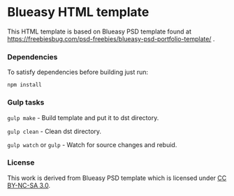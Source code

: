 # Blueasy HTML template

This HTML template is based on Blueasy PSD template found at
https://freebiesbug.com/psd-freebies/blueasy-psd-portfolio-template/ .


### Dependencies

To satisfy dependencies before building just run:
```
npm install
```


### Gulp tasks

`gulp make` - Build template and put it to dst directory.

`gulp clean` -  Clean dst directory.

`gulp watch` or `gulp` - Watch for source changes and rebuid.


### License

This work is derived from Blueasy PSD template which is licensed
under [CC BY-NC-SA 3.0](https://creativecommons.org/licenses/by-nc-sa/3.0/).